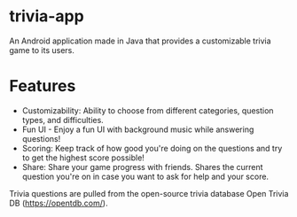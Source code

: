 # trivia-app

An Android application made in Java that provides a customizable trivia game to its users.

# Features
* Customizability: Ability to choose from different categories, question types, and difficulties.
* Fun UI - Enjoy a fun UI with background music while answering questions!
* Scoring: Keep track of how good you're doing on the questions and try to get the highest score possible!
* Share: Share your game progress with friends. Shares the current question you're on in case you want to ask for help and your score.

Trivia questions are pulled from the open-source trivia database Open Trivia DB (https://opentdb.com/).
